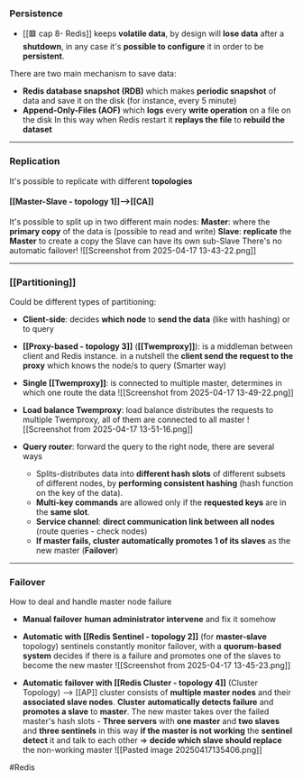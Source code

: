 ### Persistence

- [[🟥 cap 8- Redis]] keeps **volatile data**, by design will **lose data** after a **shutdown**, in any case it's **possible to configure** it in order to be **persistent**.  

There are two main mechanism to save data:
 -  **Redis database snapshot (RDB)** which makes **periodic snapshot** of data and save it on the disk (for instance, every 5 minute)
 - **Append-Only-Files (AOF)** which **logs** every **write operation** on a file on the disk
	 In this way when Redis restart it **replays the file** to **rebuild the dataset**

---
### Replication
It's possible to replicate with different **topologies**
#### [[Master-Slave - topology 1]]-->[[CA]]
It's possible to split up in two different main nodes:
	**Master**: where the **primary copy** of the data is (possible to read and write)
	**Slave**: **replicate** the **Master** to create a copy 
		the Slave can have its own sub-Slave
		There's no automatic failover!
![[Screenshot from 2025-04-17 13-43-22.png]]

---
### [[Partitioning]] 
Could be different types of partitioning:
- **Client-side**: decides **which node** to **send the data** (like with hashing) or to query

- **[[Proxy-based - topology 3]]** (**[[Twemproxy]]**): is a middleman between client and Redis instance.
	in a nutshell the **client send the request to the proxy** which knows the node/s to query (Smarter way) 

- **Single [[Twemproxy]]**: is connected to multiple master, determines in which one route the data
![[Screenshot from 2025-04-17 13-49-22.png]]

- **Load balance Twemproxy**: load balance distributes the requests to multiple Twemproxy, all of them are connected to all master
	![[Screenshot from 2025-04-17 13-51-16.png]]


- **Query router**: forward the query to the right node, there are several ways
	- Splits-distributes data into **different hash slots** of different subsets of different nodes, by **performing consistent hashing** (hash function on the key of the data).
    - **Multi-key commands** are allowed only if the **requested keys** are in the **same slot**.
	- **Service channel**: **direct communication link between all nodes** (route queries - check nodes)
	- **If master fails, cluster automatically promotes 1 of its slaves** as the new master (**Failover**)
---

### Failover
How to deal and handle master node failure

- **Manual failover**
	**human administrator intervene** and fix it somehow

- **Automatic with [[Redis Sentinel - topology 2]]** (for **master-slave** topology)
	sentinels constantly monitor failover, with a **quorum-based system** decides if there is a failure and promotes one of the slaves to become the new master
	![[Screenshot from 2025-04-17 13-45-23.png]]

- **Automatic failover with [[Redis Cluster - topology 4]]** (Cluster Topology) --> [[AP]]
	cluster consists of **multiple master nodes** and their **associated slave nodes**. **Cluster** **automatically detects failure** and **promotes a slave** to **master**. The new master takes over the failed master's hash slots
		- **Three servers** with **one master** and **two slaves** and **three sentinels**
			in this way **if the master is not working** the **sentinel detect** it and talk to each other ⇒ **decide which slave should replace** the non-working master
	![[Pasted image 20250417135406.png]]

#Redis
